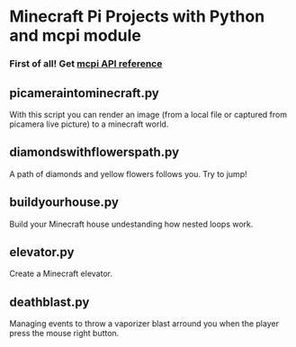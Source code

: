 # Minecraft Pi Projects with Python and mcpi module


### First of all! Get [mcpi API reference](https://www.stuffaboutcode.com/p/minecraft-api-reference.html)


## picameraintominecraft.py

With this script you can render an image (from a local file or captured from picamera live picture) to a minecraft world.

## diamondswithflowerspath.py

A path of diamonds and yellow flowers follows you. Try to jump!

## buildyourhouse.py

Build your Minecraft house undestanding how nested loops work.

## elevator.py

Create a Minecraft elevator.

## deathblast.py

Managing events to throw a vaporizer blast arround you when the player press the mouse right button. 
